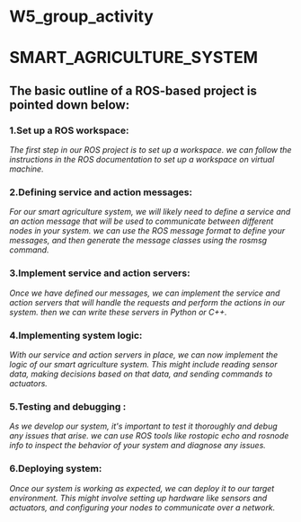 # W5_group_activity
# SMART_AGRICULTURE_SYSTEM
## The basic outline of a ROS-based project is pointed down below:
### 1.Set up a ROS workspace:
*The first step in our ROS project is to set up a workspace. we can follow the instructions in the ROS documentation to set up a workspace on virtual machine.*

### 2.Defining service and action messages:
*For our smart agriculture system, we will likely need to define a service and an action message that will be used to communicate between different nodes in your system. we can use the ROS message format to define your messages, and then generate the message classes using the rosmsg command.*

### 3.Implement service and action servers:
*Once we have defined our messages, we can implement the service and action servers that will handle the requests and perform the actions in our system. then we can write these servers in Python or C++.*

### 4.Implementing system logic:
*With our service and action servers in place, we can now implement the logic of our smart agriculture system. This might include reading sensor data, making decisions based on that data, and sending commands to actuators.*

### 5.Testing and debugging : 
*As we develop our system, it's important to test it thoroughly and debug any issues that arise. we can use ROS tools like rostopic echo and rosnode info to inspect the behavior of your system and diagnose any issues.*

### 6.Deploying  system:
*Once our system is working as expected, we can deploy it to our target environment. This might involve setting up hardware like sensors and actuators, and configuring your nodes to communicate over a network.*
